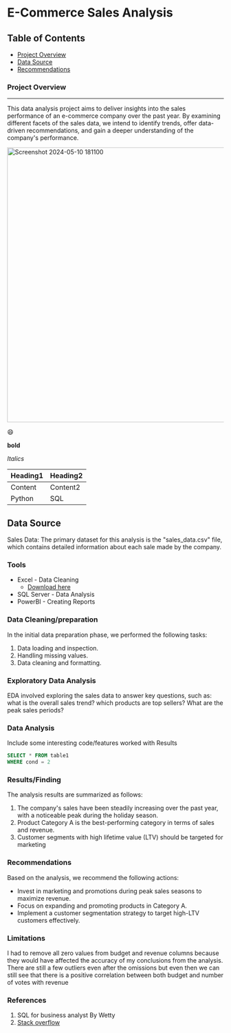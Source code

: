 # E-Commerce Sales Analysis

## Table of Contents

- [Project Overview](#project-overview)
- [Data Source](Data-Source)
- [Recommendations](#Recommendations)

### Project Overview

---

This data analysis project aims to deliver insights into the sales performance of an e-commerce company over the past year. By examining different facets of the sales data, we intend to identify trends, offer data-driven recommendations, and gain a deeper understanding of the company's performance.


<img width="638" alt="Screenshot 2024-05-10 181100" src="https://github.com/kennyperez/Data-Analysis/assets/61357698/26bf9199-812c-4e70-a90f-530bd33d1e6c">

😄

**bold**

*Italics*

|Heading1|Heading2|
|---------|---------|
|Content|Content2|
|Python|SQL|

## Data Source

Sales Data: The primary dataset for this analysis is the "sales_data.csv" file, which contains detailed information about each sale made by the company.


### Tools

- Excel - Data Cleaning
   - [Download here](https://microsoft.com)
- SQL Server - Data Analysis
- PowerBI - Creating Reports

### Data Cleaning/preparation


In the initial data preparation phase, we performed the following tasks:
1. Data loading and inspection.
2. Handling missing values.
3. Data cleaning and formatting.


### Exploratory Data Analysis


EDA involved exploring the sales data to answer key questions, such as:
what is the overall sales trend?
which products are top sellers?
What are the peak sales periods?

### Data Analysis


Include some interesting code/features worked with
Results

```sql
SELECT * FROM table1
WHERE cond = 2
```

### Results/Finding

The analysis results are summarized as follows:
1. The company's sales have been steadily increasing over the past year, with a noticeable peak during the holiday season.
2. Product Category A is the best-performing category in terms of sales and revenue.
3. Customer segments with high lifetime value (LTV) should be targeted for marketing

### Recommendations
   
Based on the analysis, we recommend the following actions:
- Invest in marketing and promotions during peak sales seasons to maximize revenue.
- Focus on expanding and promoting products in Category A.
- Implement a customer segmentation strategy to target high-LTV customers
effectively.

### Limitations

I had to remove all zero values from budget and revenue columns because they would have affected the accuracy of my conclusions from the analysis. There are still a
few outliers even after the omissions but even then we can still see that there is a positive correlation between both budget and number of votes with revenue


### References

1. SQL for business analyst By Wetty
2. [Stack overflow](https://stackoverflow.com)




